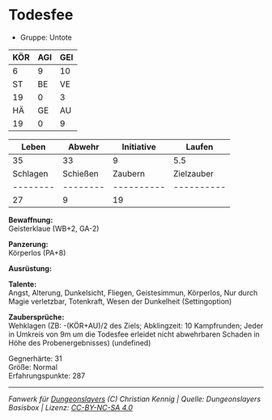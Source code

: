 # Todesfee  
- Gruppe: Untote  

| KÖR | AGI | GEI |  
| --- | --- | --- |  
| 6   | 9   | 10  |
| ST  | BE  | VE  |  
| 19  | 0   | 3   |
| HÄ  | GE  | AU  |  
| 19  | 0   | 9   |


| Leben    | Abwehr   | Initiative | Laufen     |
| -------- | -------- | ---------- | ---------- |
| 35       | 33       | 9          | 5.5        |
| Schlagen | Schießen | Zaubern    | Zielzauber |
| -------- | -------- | ---------- | ---------- |
| 27       | 9        | 19         |            |

**Bewaffnung:**  
Geisterklaue (WB+2, GA-2)

**Panzerung:**  
Körperlos (PA+8)

**Ausrüstung:**  


**Talente:**  
Angst, Alterung, Dunkelsicht, Fliegen, Geistesimmun, Körperlos, Nur durch Magie verletzbar, Totenkraft, Wesen der Dunkelheit (Settingoption)

**Zaubersprüche:**  
Wehklagen (ZB: -(KÖR+AU)/2 des Ziels; Abklingzeit: 10 Kampfrunden; Jeder in Umkreis von 9m um die Todesfee erleidet nicht abwehrbaren Schaden in Höhe des Probenergebnisses) (undefined)

Gegnerhärte: 31  
Größe: Normal  
Erfahrungspunkte: 287  



___
*Fanwerk für [Dungeonslayers](https://www.dungeonslayers.net/) (C) Christian Kennig | Quelle: Dungeonslayers Basisbox | Lizenz: [CC-BY-NC-SA 4.0](https://creativecommons.org/licenses/by-nc-sa/4.0/deed.de)*